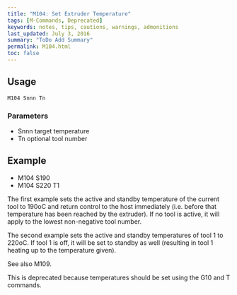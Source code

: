 ```yaml
---
title: "M104: Set Extruder Temperature" 
tags: [M-Commands, Deprecated]
keywords: notes, tips, cautions, warnings, admonitions
last_updated: July 3, 2016
summary: "ToDo Add Summary"
permalink: M104.html
toc: false
---
```



## Usage ##
```
M104 Snnn Tn
```

### Parameters ###
+ Snnn target temperature
+ Tn optional tool number

## Example ##
+ M104 S190
+ M104 S220 T1

The first example sets the active and standby temperature of the current tool to 190oC and return control to the host immediately (i.e. before that temperature has been reached by the extruder). If no tool is active, it will apply to the lowest non-negative tool number.

The second example sets the active and standby temperatures of tool 1 to 220oC. If tool 1 is off, it will be set to standby as well (resulting in tool 1 heating up to the temperature given).

See also M109.

This is deprecated because temperatures should be set using the G10 and T commands.


